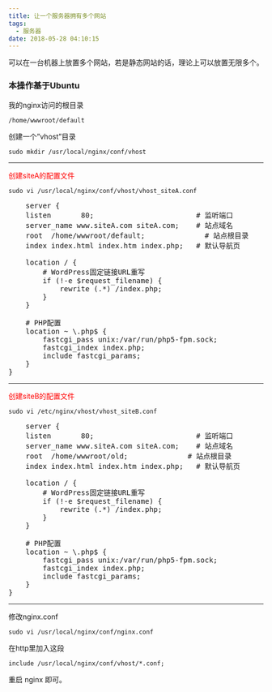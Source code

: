 ```yaml
---
title: 让一个服务器拥有多个网站
tags:
  - 服务器
date: 2018-05-28 04:10:15
---
```

可以在一台机器上放置多个网站，若是静态网站的话，理论上可以放置无限多个。

<!--more-->

### 本操作基于Ubuntu

我的nginx访问的根目录 
```
/home/wwwroot/default
```
创建一个”vhost”目录
```
sudo mkdir /usr/local/nginx/conf/vhost
```
* * *

<span style="color: #ff0000;">创建siteA的配置文件</span>
```
sudo vi /usr/local/nginx/conf/vhost/vhost_siteA.conf
```
<pre class="lang:default decode:true">    server {
    listen       80;                        # 监听端口
    server_name www.siteA.com siteA.com;    # 站点域名
    root  /home/wwwroot/default;              # 站点根目录
    index index.html index.htm index.php;   # 默认导航页

    location / {
        # WordPress固定链接URL重写
        if (!-e $request_filename) {
            rewrite (.*) /index.php;
        }
    }

    # PHP配置
    location ~ \.php$ {
        fastcgi_pass unix:/var/run/php5-fpm.sock;
        fastcgi_index index.php;
        include fastcgi_params;
    }
}</pre>

* * *

<span style="color: #ff0000;">创建siteB的配置文件</span>
```
sudo vi /etc/nginx/vhost/vhost_siteB.conf
```
<pre class="lang:default decode:true ">    server {
    listen       80;                        # 监听端口
    server_name www.siteA.com siteA.com;    # 站点域名
    root  /home/wwwroot/old;              # 站点根目录
    index index.html index.htm index.php;   # 默认导航页

    location / {
        # WordPress固定链接URL重写
        if (!-e $request_filename) {
            rewrite (.*) /index.php;
        }
    }

    # PHP配置
    location ~ \.php$ {
        fastcgi_pass unix:/var/run/php5-fpm.sock;
        fastcgi_index index.php;
        include fastcgi_params;
    }
}</pre>

* * *

修改nginx.conf
```
sudo vi /usr/local/nginx/conf/nginx.conf
```
在http里加入这段
```
include /usr/local/nginx/conf/vhost/*.conf;
```

重启 nginx 即可。

